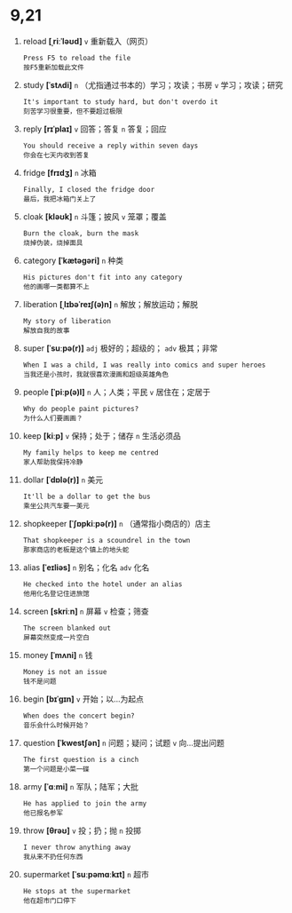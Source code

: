 # 9,21


1. reload **[ˌriːˈləʊd]** `v` 重新载入（网页）
    ```
    Press F5 to reload the file
    按F5重新加载此文件
    ```

2. study **[ˈstʌdi]** `n` （尤指通过书本的）学习；攻读；书房 `v` 学习；攻读；研究
    ```
    It's important to study hard, but don't overdo it
    刻苦学习很重要，但不要超过极限
    ```

3. reply **[rɪˈplaɪ]** `v` 回答；答复 `n` 答复；回应
    ```
    You should receive a reply within seven days
    你会在七天内收到答复
    ```

4. fridge **[frɪdʒ]** `n` 冰箱
    ```
    Finally, I closed the fridge door
    最后，我把冰箱门关上了
    ```

5. cloak **[kləʊk]** `n` 斗篷；披风 `v` 笼罩；覆盖
    ```
    Burn the cloak, burn the mask
    烧掉伪装，烧掉面具
    ```

6. category **[ˈkætəɡəri]** `n` 种类
    ```
    His pictures don't fit into any category
    他的画哪一类都算不上
    ```

7. liberation **[ˌlɪbəˈreɪʃ(ə)n]** `n` 解放；解放运动；解脱
    ```
    My story of liberation
    解放自我的故事
    ```

8. super **[ˈsuːpə(r)]** `adj` 极好的；超级的； `adv` 极其；非常
    ```
    When I was a child, I was really into comics and super heroes
    当我还是小孩时，我就很喜欢漫画和超级英雄角色
    ```

9. people **[ˈpiːp(ə)l]** `n` 人；人类；平民 `v` 居住在；定居于
    ```
    Why do people paint pictures?
    为什么人们要画画？
    ```

10. keep **[kiːp]** `v` 保持；处于；储存 `n` 生活必须品
    ```
    My family helps to keep me centred
    家人帮助我保持冷静
    ```

11. dollar **[ˈdɒlə(r)]** `n` 美元
    ```
    It'll be a dollar to get the bus
    乘坐公共汽车要一美元
    ```

12. shopkeeper **[ˈʃɒpkiːpə(r)]** `n` （通常指小商店的）店主
    ```
    That shopkeeper is a scoundrel in the town
    那家商店的老板是这个镇上的地头蛇
    ```

13. alias **[ˈeɪliəs]** `n` 别名；化名 `adv` 化名
    ```
    He checked into the hotel under an alias
    他用化名登记住进旅馆
    ```

14. screen **[skriːn]** `n` 屏幕 `v` 检查；筛查
    ```
    The screen blanked out
    屏幕突然变成一片空白
    ```

15. money **[ˈmʌni]** `n` 钱
    ```
    Money is not an issue
    钱不是问题
    ```

16. begin **[bɪˈɡɪn]** `v` 开始；以...为起点
    ```
    When does the concert begin?
    音乐会什么时候开始？
    ```

17. question **[ˈkwestʃən]** `n` 问题；疑问；试题 `v` 向...提出问题
    ```
    The first question is a cinch
    第一个问题是小菜一碟
    ```

18. army **[ˈɑːmi]** `n` 军队；陆军；大批
    ```
    He has applied to join the army
    他已报名参军
    ```

19. throw **[θrəʊ]** `v` 投；扔；抛 `n` 投掷
    ```
    I never throw anything away
    我从来不扔任何东西
    ```

20. supermarket **[ˈsuːpəmɑːkɪt]** `n` 超市
    ```
    He stops at the supermarket
    他在超市门口停下
    ```
